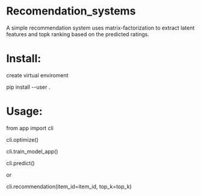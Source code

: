 # Recomendation_systems


A simple recommendation system uses matrix-factorization to extract latent features and topk ranking based on the predicted ratings.

# Install:

create virtual enviroment

pip install --user .

# Usage:

from app import cli

cli.optimize()

cli.train_model_app()

cli.predict()

or

cli.recommendation(item_id=item_id, top_k=top_k)
